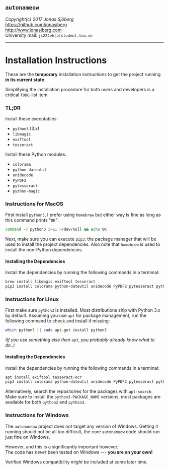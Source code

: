 `autonameow`
------------
*Copyright(c) 2017 Jonas Sjöberg*  
<https://github.com/jonasjberg>  
<http://www.jonasjberg.com>  
University mail: `js224eh[a]student.lnu.se`  

--------------------------------------------------------------------------------


Installation Instructions
=========================
These are the __temporary__ installation instructions to get the project
running __in its current state__.  

Simplifying the installation procedure for both users and developers is a
critical `TODO`-list item.

### TL;DR
Install these executables:

* `python3` (3.x)
* `libmagic`
* `exiftool`
* `tesseract`

Install these Python modules:

* `colorama`
* `python-dateutil`
* `unidecode`
* `PyPDF2`
* `pytesseract`
* `python-magic`


### Instructions for MacOS
First install `python3`, I prefer using `homebrew` but either way is fine as
long as this command prints "`OK`":

```bash
command -v python3 2>&1 >/dev/null && echo OK
```

Next, make sure you can execute `pip3`; the package manager that will be used
to install the project dependencies. Also note that `homebrew` is used to
install the non-Python dependencies.

#### Installing the Dependencies
Install the dependencies by running the following commands in a terminal:

```bash
brew install libmagic exiftool tesseract
pip3 install colorama python-dateutil unidecode PyPDF2 pytesseract python-magic
```

### Instructions for Linux
First make sure `python3` is installed. Most distributions ship with Python 3.x
by default. Assuming you use `apt` for package management, run the following
command to check and install if missing:

```bash
which python3 || sudo apt-get install python3
```

*(If you use something else then `apt`, you probably already know what to do..)*

#### Installing the Dependencies
Install the dependencies by running the following commands in a terminal:

```bash
apt install exiftool tesseract-ocr
pip3 install colorama python-dateutil unidecode PyPDF2 pytesseract python-magic
```

Alternatively, search the repositories for the packages with `apt-search`.
Make sure to install the `python3-PACKAGE_NAME` versions, most packages are
available for both `python2` and `python3`.

### Instructions for Windows
The `autonameow` project does not target any version of Windows.  Getting it
running should not be all too difficult, the core `autonameow` code should run
just fine on Windows.

However, and this is a significantly important however;  
The code has *never* been tested on Windows --- __you are on your own!__


Verified Windows compatibility *might* be included at some later time.
